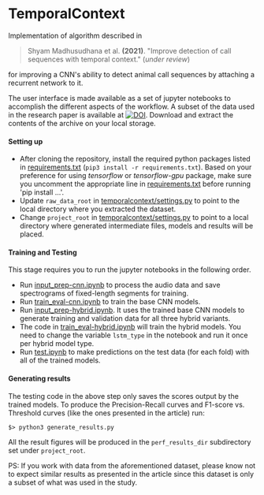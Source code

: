 # TemporalContext
Implementation of algorithm described in

> Shyam Madhusudhana et al. **(2021)**. "Improve detection of call sequences with temporal context." (_under review_)

for improving a CNN's ability to detect animal call sequences by attaching a recurrent network to it.

The user interface is made available as a set of jupyter notebooks to accomplish the different aspects of the workflow. A subset of the data used in the research paper is available at [![DOI](https://zenodo.org/badge/DOI/10.5281/zenodo.4661494.svg)](https://doi.org/10.5281/zenodo.4661494). Download and extract the contents of the archive on your local storage.

#### Setting up

* After cloning the repository, install the required python packages listed in [requirements.txt](requirements.txt) (`pip3 install -r requirements.txt`). Based on your preference for using _tensorflow_ or _tensorflow-gpu_ package, make sure you uncomment the appropriate line in [requirements.txt](requirements.txt) before running 'pip install ...'.
* Update `raw_data_root` in [temporalcontext/settings.py](temporalcontext/settings.py) to point to the local directory where you extracted the dataset.
* Change `project_root` in [temporalcontext/settings.py](temporalcontext/settings.py) to point to a local directory where generated intermediate files, models and results will be placed.

#### Training and Testing 

This stage requires you to run the jupyter notebooks in the following order.

* Run [input_prep-cnn.ipynb](input_prep-cnn.ipynb) to process the audio data and save spectrograms of fixed-length segments for training.
* Run [train_eval-cnn.ipynb](train_eval-cnn.ipynb) to train the base CNN models.
* Run [input_prep-hybrid.ipynb](input_prep-hybrid.ipynb). It uses the trained base CNN models to generate training and validation data for all three hybrid variants.
* The code in [train_eval-hybrid.ipynb](train_eval-hybrid.ipynb) will train the hybrid models. You need to change the variable `lstm_type` in the notebook and run it once per hybrid model type.
* Run [test.ipynb](test.ipynb) to make predictions on the test data (for each fold) with all of the trained models.

#### Generating results

The testing code in the above step only saves the scores output by the trained models. To produce the Precision-Recall curves and F1-score vs. Threshold curves (like the ones presented in the article) run:
```shell
$> python3 generate_results.py
```
All the result figures will be produced in the `perf_results_dir` subdirectory set under `project_root`.

PS: If you work with data from the aforementioned dataset, please know not to expect similar results as presented in the article since this dataset is only a subset of what was used in the study.

